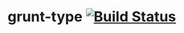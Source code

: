 # grunt-type [![Build Status](https://secure.travis-ci.org/alvivi/grunt-type.png)](http://travis-ci.org/alvivi/grunt-type)
